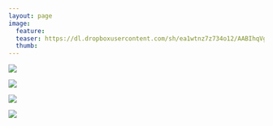 ```yaml
---
layout: page
image:
  feature:
  teaser: https://dl.dropboxusercontent.com/sh/ea1wtnz7z734o12/AABIhqVg5ovaP4vlyItynmEka/mikin-kuvat/2/DS28230_-245px.jpg
  thumb:
---
```


[![](https://dl.dropboxusercontent.com/sh/ea1wtnz7z734o12/AAAaasa4ncGjAC-3w7J3Eg9ja/mikin-kuvat/2/DS28229-800px.jpg)](https://dl.dropboxusercontent.com/sh/ea1wtnz7z734o12/AACRyCSJ4UT9dwRs1Lx9vng4a/mikin-kuvat/2/DS28229.jpg)

[![](https://dl.dropboxusercontent.com/sh/ea1wtnz7z734o12/AADRDF1X0Wa3JPvzsdqvWyIGa/mikin-kuvat/2/DS28230-800px.jpg)](https://dl.dropboxusercontent.com/sh/ea1wtnz7z734o12/AAAe4tde2lxz9i_sGMIjC2Mja/mikin-kuvat/2/DS28230.jpg)

[![](https://dl.dropboxusercontent.com/sh/ea1wtnz7z734o12/AADyC6LpqKzcZe30_YjguYeia/mikin-kuvat/2/DS28236-800px.jpg)](https://dl.dropboxusercontent.com/sh/ea1wtnz7z734o12/AAAs4gJYYJ0J39Ue5sMRf4_ta/mikin-kuvat/2/DS28236.jpg)

[![](https://dl.dropboxusercontent.com/sh/ea1wtnz7z734o12/AAD12WItVOMKlXwr5TeB9Zlza/mikin-kuvat/2/DS28239-800px.jpg)](https://dl.dropboxusercontent.com/sh/ea1wtnz7z734o12/AACRfYkfInbPWSj9gg6BT6bpa/mikin-kuvat/2/DS28239.jpg)
